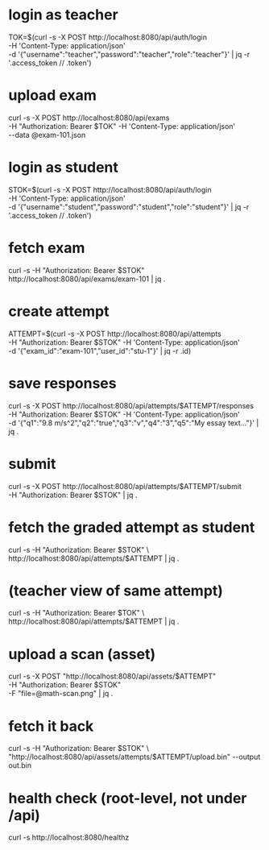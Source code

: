 # login as teacher
TOK=$(curl -s -X POST http://localhost:8080/api/auth/login \
  -H 'Content-Type: application/json' \
  -d '{"username":"teacher","password":"teacher","role":"teacher"}' | jq -r '.access_token // .token')

# upload exam
curl -s -X POST http://localhost:8080/api/exams \
  -H "Authorization: Bearer $TOK" -H 'Content-Type: application/json' \
  --data @exam-101.json

# login as student
STOK=$(curl -s -X POST http://localhost:8080/api/auth/login \
  -H 'Content-Type: application/json' \
  -d '{"username":"student","password":"student","role":"student"}' | jq -r '.access_token // .token')

# fetch exam
curl -s -H "Authorization: Bearer $STOK" \
  http://localhost:8080/api/exams/exam-101 | jq .

# create attempt
ATTEMPT=$(curl -s -X POST http://localhost:8080/api/attempts \
  -H "Authorization: Bearer $STOK" -H 'Content-Type: application/json' \
  -d '{"exam_id":"exam-101","user_id":"stu-1"}' | jq -r .id)

# save responses
curl -s -X POST http://localhost:8080/api/attempts/$ATTEMPT/responses \
  -H "Authorization: Bearer $STOK" -H 'Content-Type: application/json' \
  -d '{"q1":"9.8 m/s^2","q2":"true","q3":"v","q4":"3","q5":"My essay text..."}' | jq .

# submit
curl -s -X POST http://localhost:8080/api/attempts/$ATTEMPT/submit \
  -H "Authorization: Bearer $STOK" | jq .

# fetch the graded attempt as student
curl -s -H "Authorization: Bearer $STOK" \
  http://localhost:8080/api/attempts/$ATTEMPT | jq .

# (teacher view of same attempt)
curl -s -H "Authorization: Bearer $TOK" \
  http://localhost:8080/api/attempts/$ATTEMPT | jq .

# upload a scan (asset)
curl -s -X POST "http://localhost:8080/api/assets/$ATTEMPT" \
  -H "Authorization: Bearer $STOK" \
  -F "file=@math-scan.png" | jq .

# fetch it back
curl -s -H "Authorization: Bearer $STOK" \
  "http://localhost:8080/api/assets/attempts/$ATTEMPT/upload.bin" --output out.bin

# health check (root-level, not under /api)
curl -s http://localhost:8080/healthz
